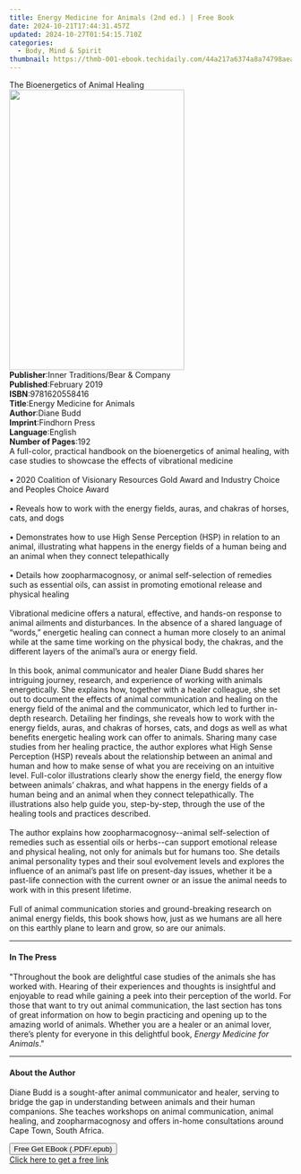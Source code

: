 ```yaml
---
title: Energy Medicine for Animals (2nd ed.) | Free Book
date: 2024-10-21T17:44:31.457Z
updated: 2024-10-27T01:54:15.710Z
categories:
  - Body, Mind & Spirit
thumbnail: https://thmb-001-ebook.techidaily.com/44a217a6374a8a74798aeac39dc668e407ffdb374f233e77d58f94ef7749069b.jpg
---
```

<main id="book-container">
  <div class="flex flex-col">
    <div class="book-brief flex-1 py-6 px-4 sm:p-6 md:py-10 md:px-8">
      <!-- brief-->
      <div class="book-brief-main">The Bioenergetics of Animal Healing</div>
    </div>
    <div
      class="book-meta-info flex-1 grid gap-4 col-start-1 col-end-3 row-start-1 sm:mb-6 sm:grid-cols-4 lg:gap-6 lg:col-start-2 lg:row-end-6 lg:row-span-6 lg:mb-0"
    >
      <div
        class="book-meta-info-left place-content-center mt-4 p-4 text-sm leading-6 col-start-2 col-span-2 dark:text-slate-400"
      >
        <img
          class="w-full h-500 object-cover rounded-lg sm:h-255 sm:col-span-2 lg:col-span-full"
          src="https://img-001-ebook.techidaily.com/3a693f4bd17d740a75e167a100aba9aef1775eb74b5f1039fad26e7042b96548.jpg"
          alt=""
          width="312"
          height="500"
        />
      </div>
      <div
        class="book-meta-info-right mt-2 col-start-1 row-start-2 col-span-3 self-center"
      >
        <!-- meta data  -->
        <div class="flex flex-col px-4 md:px-8">
          <div class="flex-1">
            <strong>Publisher</strong>:<span class="px-2"
              >Inner Traditions/Bear &amp; Company</span
            >
          </div>
          <div class="flex-1">
            <strong>Published</strong>:<span class="px-2">February 2019</span>
          </div>
          <div class="flex-1">
            <strong>ISBN</strong>:<span class="px-2">9781620558416</span>
          </div>
          <div class="flex-1">
            <strong>Title</strong>:<span class="px-2"
              >Energy Medicine for Animals</span
            >
          </div>
          <div class="flex-1">
            <strong>Author</strong>:<span class="px-2">Diane Budd</span>
          </div>
          <div class="flex-1">
            <strong>Imprint</strong>:<span class="px-2">Findhorn Press</span>
          </div>
          <div class="flex-1">
            <strong>Language</strong>:<span class="px-2">English</span>
          </div>
          <div class="flex-1">
            <strong>Number of Pages</strong>:<span class="px-2">192</span>
          </div>
        </div>
      </div>
    </div>
    <div class="book-description flex-1 py-6 px-4 sm:p-6 md:py-10 md:px-8">
      <div class="book-description-main">
        <div accordion-content="" id="description">
          A full-color, practical handbook on the bioenergetics of animal
          healing, with case studies to showcase the effects of vibrational
          medicine <br /><br />• 2020 Coalition of Visionary Resources Gold
          Award and Industry Choice and Peoples Choice Award <br /><br />•
          Reveals how to work with the energy fields, auras, and chakras of
          horses, cats, and dogs <br /><br />• Demonstrates how to use High
          Sense Perception (HSP) in relation to an animal, illustrating what
          happens in the energy fields of a human being and an animal when they
          connect telepathically <br /><br />• Details how zoopharmacognosy, or
          animal self-selection of remedies such as essential oils, can assist
          in promoting emotional release and physical healing
          <br /><br />Vibrational medicine offers a natural, effective, and
          hands-on response to animal ailments and disturbances. In the absence
          of a shared language of “words,” energetic healing can connect a human
          more closely to an animal while at the same time working on the
          physical body, the chakras, and the different layers of the animal’s
          aura or energy field. <br /><br />In this book, animal communicator
          and healer Diane Budd shares her intriguing journey, research, and
          experience of working with animals energetically. She explains how,
          together with a healer colleague, she set out to document the effects
          of animal communication and healing on the energy field of the animal
          and the communicator, which led to further in-depth research.
          Detailing her findings, she reveals how to work with the energy
          fields, auras, and chakras of horses, cats, and dogs as well as what
          benefits energetic healing work can offer to animals. Sharing many
          case studies from her healing practice, the author explores what High
          Sense Perception (HSP) reveals about the relationship between an
          animal and human and how to make sense of what you are receiving on an
          intuitive level. Full-color illustrations clearly show the energy
          field, the energy flow between animals’ chakras, and what happens in
          the energy fields of a human being and an animal when they connect
          telepathically. The illustrations also help guide you, step-by-step,
          through the use of the healing tools and practices described.
          <br /><br />The author explains how zoopharmacognosy--animal
          self-selection of remedies such as essential oils or herbs--can
          support emotional release and physical healing, not only for animals
          but for humans too. She details animal personality types and their
          soul evolvement levels and explores the influence of an animal’s past
          life on present-day issues, whether it be a past-life connection with
          the current owner or an issue the animal needs to work with in this
          present lifetime. <br /><br />Full of animal communication stories and
          ground-breaking research on animal energy fields, this book shows how,
          just as we humans are all here on this earthly plane to learn and
          grow, so are our animals.
        </div>
        <div class="accordion-fader"></div>
      </div>
    </div>
    <div class="book-excerpts flex-1 py-6 px-4 sm:p-6 md:py-10 md:px-8">
      <!-- excerpts-->
      <div class="book-excerpts-main">
        <hr />
        <h4 class="placeholder placeholder-heading">
          <span>In The Press</span>
        </h4>
        <p>
          "Throughout the book are delightful case studies of the animals she
          has worked with. Hearing of their experiences and thoughts is
          insightful and enjoyable to read while gaining a peek into their
          perception of the world. For those that want to try out animal
          communication, the last section has tons of great information on how
          to begin practicing and opening up to the amazing world of animals.
          Whether you are a healer or an animal lover, there’s plenty for
          everyone in this delightful book, <i>Energy Medicine for Animals</i>."
        </p>
      </div>
    </div>
    <div class="book-about-author flex-1 py-6 px-4 sm:p-6 md:py-10 md:px-8">
      <!-- about author-->
      <div class="book-main-author-main">
        <hr />
        <h4 class="placeholder placeholder-heading">
          <span>About the Author</span>
        </h4>
        <p>
          Diane Budd is a sought-after animal communicator and healer, serving
          to bridge the gap in understanding between animals and their human
          companions. She teaches workshops on animal communication, animal
          healing, and zoopharmacognosy and offers in-home consultations around
          Cape Town, South Africa.
        </p>
      </div>
    </div>
    <div class="book-free-get flex-1 py-6 px-4 sm:p-6 md:py-10 md:px-8">
      <button
        id="btn-free-get"
        class="bg-blue-500 hover:bg-blue-700 text-white font-bold py-2 px-4 rounded"
      >
        Free Get EBook (.PDF/.epub)
      </button>
      <div id="countdown-display" class="px-2 text-lg mt-2"></div>
      <a
        id="free-link"
        class="hidden bg-blue-500 hover:bg-blue-700 text-white font-bold py-2 px-4 rounded"
        href="https://www.ebooks.com/en-us/book/96164943/energy-medicine-for-animals/diane-budd/"
        target="_blank"
        >Click here to get a free link</a
      >
    </div>
    <script>
      let countdownTime = 0;
      let countdownInterval = null;
      document
        .getElementById('btn-free-get')
        .addEventListener('click', startCountdown);
      function startCountdown() {
        countdownTime = new Date().getTime() + 60000 * 3;
        countdownInterval = setInterval(updateCountdown, 1000);
        document.getElementById('btn-free-get').disabled = true;
        document
          .getElementById('btn-free-get')
          .classList.add('bg-gray-500', 'cursor-not-allowed');
      }
      function updateCountdown() {
        let currentTime = new Date().getTime();
        let timeLeft = countdownTime - currentTime;
        let secondsLeft = Math.floor(timeLeft / 1000);
        document.getElementById('countdown-display').innerHTML =
          `Remaining time: ${secondsLeft} seconds.`;
        if (secondsLeft <= 0) {
          clearInterval(countdownInterval);
          document.getElementById('btn-free-get').classList.add('hidden');
          document.getElementById('free-link').classList.remove('hidden');
          document.getElementById('countdown-display').innerHTML = '';
        }
      }
    </script>
  </div>
</main>

<ins class="adsbygoogle"
      style="display:block"
      data-ad-client="ca-pub-7571918770474297"
      data-ad-slot="8358498916"
      data-ad-format="auto"
      data-full-width-responsive="true"></ins>
    